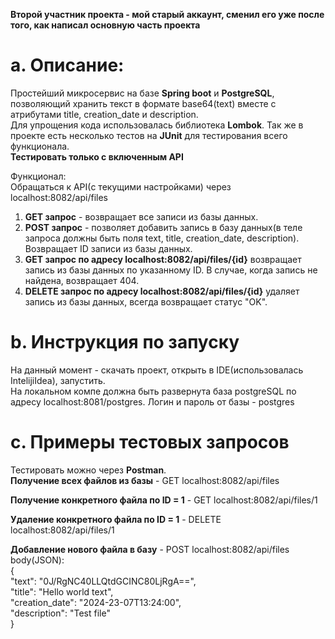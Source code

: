 **Второй участник проекта - мой старый аккаунт, сменил его уже после того, как написал основную часть проекта**

# a. Описание:
Простейший микросервис на базе **Spring boot** и **PostgreSQL**, позволяющий хранить текст в формате base64(text) вместе с атрибутами title, creation_date и description.\
Для упрощения кода использовалась библиотека **Lombok**. Так же в проекте есть несколько тестов на **JUnit** для тестирования всего функционала.\
**Тестировать только с включенным API**

Функционал:\
Обращаться к API(с текущими настройками) через localhost:8082/api/files
1. **GET запрос** - возвращает все записи из базы данных.
2. **POST запрос** - позволяет добавить запись в базу данных(в теле запроса должны быть поля text, title, creation_date, description). Возвращает ID записи из базы данных.
3. **GET запрос по адресу localhost:8082/api/files/{id}** возвращает запись из базы данных по указанному ID. В случае, когда запись не найдена, возвращает 404.
4. **DELETE запрос по адресу localhost:8082/api/files/{id}** удаляет запись из базы данных, всегда возвращает статус "OK".
# b. Инструкция по запуску
На данный момент - скачать проект, открыть в IDE(использовалась IntelijiIdea), запустить.\
На локальном компе должна быть развернута база postgreSQL по адресу localhost:8081/postgres. Логин и пароль от базы - postgres

# c. Примеры тестовых запросов
Тестировать можно через **Postman**.\
**Получение всех файлов из базы** - GET localhost:8082/api/files

**Получение конкретного файла по ID = 1** - GET localhost:8082/api/files/1

**Удаление конкретного файла по ID = 1** - DELETE localhost:8082/api/files/1

**Добавление нового файла в базу** -
POST localhost:8082/api/files\
body(JSON):\
{\
"text": "0J/RgNC40LLQtdGCINC80LjRgA==",\
"title": "Hello world text",\
"creation_date": "2024-23-07T13:24:00",\
"description": "Test file"\
}



